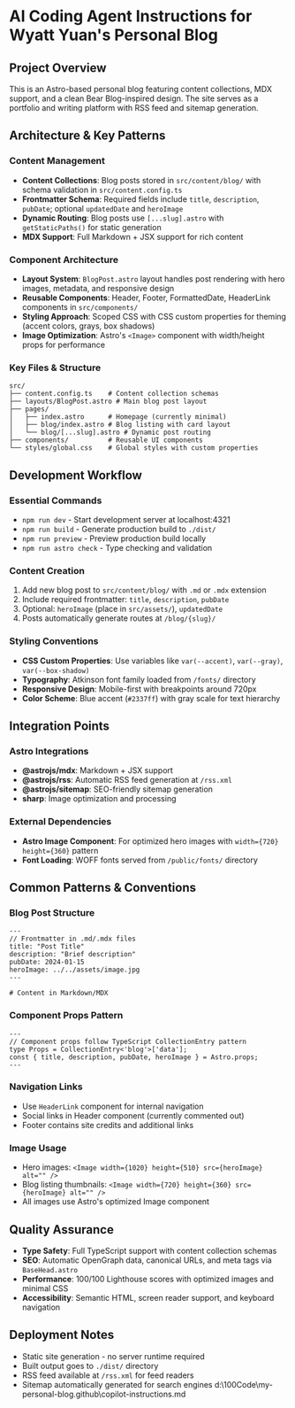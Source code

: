 # AI Coding Agent Instructions for Wyatt Yuan's Personal Blog

## Project Overview
This is an Astro-based personal blog featuring content collections, MDX support, and a clean Bear Blog-inspired design. The site serves as a portfolio and writing platform with RSS feed and sitemap generation.

## Architecture & Key Patterns

### Content Management
- **Content Collections**: Blog posts stored in `src/content/blog/` with schema validation in `src/content.config.ts`
- **Frontmatter Schema**: Required fields include `title`, `description`, `pubDate`; optional `updatedDate` and `heroImage`
- **Dynamic Routing**: Blog posts use `[...slug].astro` with `getStaticPaths()` for static generation
- **MDX Support**: Full Markdown + JSX support for rich content

### Component Architecture
- **Layout System**: `BlogPost.astro` layout handles post rendering with hero images, metadata, and responsive design
- **Reusable Components**: Header, Footer, FormattedDate, HeaderLink components in `src/components/`
- **Styling Approach**: Scoped CSS with CSS custom properties for theming (accent colors, grays, box shadows)
- **Image Optimization**: Astro's `<Image>` component with width/height props for performance

### Key Files & Structure
```
src/
├── content.config.ts    # Content collection schemas
├── layouts/BlogPost.astro # Main blog post layout
├── pages/
│   ├── index.astro      # Homepage (currently minimal)
│   ├── blog/index.astro # Blog listing with card layout
│   └── blog/[...slug].astro # Dynamic post routing
├── components/          # Reusable UI components
└── styles/global.css    # Global styles with custom properties
```

## Development Workflow

### Essential Commands
- `npm run dev` - Start development server at localhost:4321
- `npm run build` - Generate production build to `./dist/`
- `npm run preview` - Preview production build locally
- `npm run astro check` - Type checking and validation

### Content Creation
1. Add new blog post to `src/content/blog/` with `.md` or `.mdx` extension
2. Include required frontmatter: `title`, `description`, `pubDate`
3. Optional: `heroImage` (place in `src/assets/`), `updatedDate`
4. Posts automatically generate routes at `/blog/{slug}/`

### Styling Conventions
- **CSS Custom Properties**: Use variables like `var(--accent)`, `var(--gray)`, `var(--box-shadow)`
- **Typography**: Atkinson font family loaded from `/fonts/` directory
- **Responsive Design**: Mobile-first with breakpoints around 720px
- **Color Scheme**: Blue accent (`#2337ff`) with gray scale for text hierarchy

## Integration Points

### Astro Integrations
- **@astrojs/mdx**: Markdown + JSX support
- **@astrojs/rss**: Automatic RSS feed generation at `/rss.xml`
- **@astrojs/sitemap**: SEO-friendly sitemap generation
- **sharp**: Image optimization and processing

### External Dependencies
- **Astro Image Component**: For optimized hero images with `width={720} height={360}` pattern
- **Font Loading**: WOFF fonts served from `/public/fonts/` directory

## Common Patterns & Conventions

### Blog Post Structure
```astro
---
// Frontmatter in .md/.mdx files
title: "Post Title"
description: "Brief description"
pubDate: 2024-01-15
heroImage: ../../assets/image.jpg
---

# Content in Markdown/MDX
```

### Component Props Pattern
```astro
---
// Component props follow TypeScript CollectionEntry pattern
type Props = CollectionEntry<'blog'>['data'];
const { title, description, pubDate, heroImage } = Astro.props;
---
```

### Navigation Links
- Use `HeaderLink` component for internal navigation
- Social links in Header component (currently commented out)
- Footer contains site credits and additional links

### Image Usage
- Hero images: `<Image width={1020} height={510} src={heroImage} alt="" />`
- Blog listing thumbnails: `<Image width={720} height={360} src={heroImage} alt="" />`
- All images use Astro's optimized Image component

## Quality Assurance
- **Type Safety**: Full TypeScript support with content collection schemas
- **SEO**: Automatic OpenGraph data, canonical URLs, and meta tags via `BaseHead.astro`
- **Performance**: 100/100 Lighthouse scores with optimized images and minimal CSS
- **Accessibility**: Semantic HTML, screen reader support, and keyboard navigation

## Deployment Notes
- Static site generation - no server runtime required
- Built output goes to `./dist/` directory
- RSS feed available at `/rss.xml` for feed readers
- Sitemap automatically generated for search engines</content>
<parameter name="filePath">d:\100Code\my-personal-blog\.github\copilot-instructions.md